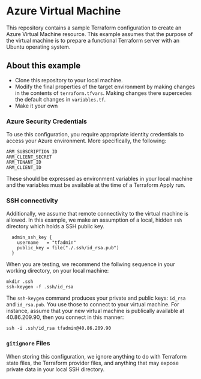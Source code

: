 # Azure Virtual Machine
This repository contains a sample Terraform configuration to create an Azure Virtual Machine resource. This example assumes that the purpose of the virtual machine is to prepare a functional Terraform server with an Ubuntu operating system.

## About this example

* Clone this repository to your local machine.
* Modify the final properties of the target environment by making changes in the contents of `terraform.tfvars`. Making changes there supercedes the default changes in `variables.tf`.
* Make it your own

### Azure Security Credentials

To use this configuration, you require appropriate identity credentials to access your Azure environment. More specifically, the following:

```
ARM_SUBSCRIPTION_ID
ARM_CLIENT_SECRET
ARM_TENANT_ID
ARM_CLIENT_ID
```
These should be expressed as environment variables in your local machine and the variables must be available at the time of a Terraform Apply run.

### SSH connectivity

Additionally, we assume that remote connectivity to the virtual machine is allowed. In this example, we make an assumption of a local, hidden `ssh` directory which holds a SSH public key.

```
  admin_ssh_key {
    username   = "tfadmin"
    public_key = file("./.ssh/id_rsa.pub")
  }
```

When you are testing, we recommend the follwing sequence in your working directory, on your local machine:

```
mkdir .ssh
ssh-keygen -f .ssh/id_rsa
```

The `ssh-keygen` command produces your private and public keys: `id_rsa` and `id_rsa.pub`. You use those to connect to your virtual machine. For instance, assume that your new virtual machine is publically available at 40.86.209.90, then you connect in this manner:

```
ssh -i .ssh/id_rsa tfadmin@40.86.209.90
```

### `gitignore` Files

When storing this configuration, we ignore anything to do with Terraform state files, the Terraform provider files, and anything that may expose private data in your local SSH directory.
